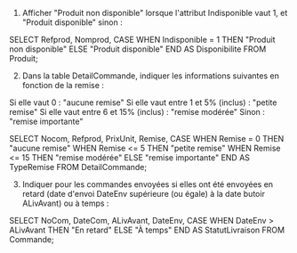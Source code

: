 1. Afficher "Produit non disponible" lorsque l'attribut Indisponible vaut 1, et "Produit disponible" sinon :

SELECT Refprod, Nomprod,
       CASE 
           WHEN Indisponible = 1 THEN "Produit non disponible"
           ELSE "Produit disponible"
       END AS Disponibilite
FROM Produit;

2. Dans la table DetailCommande, indiquer les informations suivantes en fonction de la remise :
   
Si elle vaut 0 : "aucune remise"
Si elle vaut entre 1 et 5% (inclus) : "petite remise"
Si elle vaut entre 6 et 15% (inclus) : "remise modérée"
Sinon : "remise importante"

SELECT Nocom, Refprod, PrixUnit, Remise,
       CASE 
           WHEN Remise = 0 THEN "aucune remise"
           WHEN Remise <= 5 THEN "petite remise"
           WHEN Remise <= 15 THEN "remise modérée"
           ELSE "remise importante"
       END AS TypeRemise
FROM DetailCommande;

3. Indiquer pour les commandes envoyées si elles ont été envoyées en retard (date d'envoi DateEnv supérieure (ou égale) à la date butoir ALivAvant) ou à temps :

SELECT NoCom, DateCom, ALivAvant, DateEnv,
       CASE 
           WHEN DateEnv > ALivAvant THEN "En retard"
           ELSE "À temps"
       END AS StatutLivraison
FROM Commande;